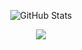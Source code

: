 <!--
**think2011/think2011** is a ✨ _special_ ✨ repository because its `README.md` (this file) appears on your GitHub profile.

Here are some ideas to get you started:

- 🔭 I’m currently working on ...
- 🌱 I’m currently learning ...
- 👯 I’m looking to collaborate on ...
- 🤔 I’m looking for help with ...
- 💬 Ask me about ...
- 📫 How to reach me: ...
- 😄 Pronouns: ...
- ⚡ Fun fact: ...
-->

<p align="center">
  <img alt="GitHub Stats" src="https://github-readme-stats.vercel.app/api?username=think2011&show_icons=true" />
</p>


<p align="center">
  <a href="https://think2011.net">
    <img src="https://img.shields.io/badge/website-think2011-1BC?logo=react&logoColor=white&style=flat-square" />
  </a>
</p>
